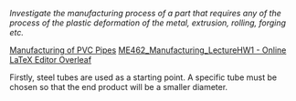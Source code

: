 *Investigate the manufacturing process of a part that requires any of the process of the plastic deformation of the metal, extrusion, rolling, forging etc.* 

<u>Manufacturing of PVC Pipes</u>
[ME462_Manufacturing_LectureHW1 - Online LaTeX Editor Overleaf](https://www.overleaf.com/project/65136bf63a46a1ba615f8d97)

Firstly, steel tubes are used as a starting point. A specific tube must be chosen so that the end product will be a smaller diameter. 